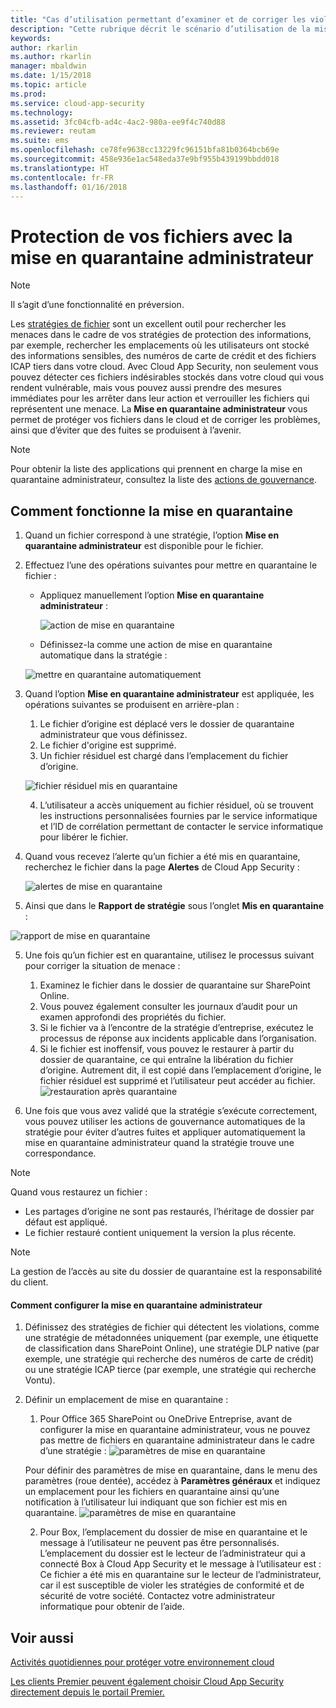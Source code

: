 ```yaml
---
title: "Cas d’utilisation permettant d’examiner et de corriger les violations de fichier à l’aide de la mise en quarantaine administrateur | Microsoft Docs"
description: "Cette rubrique décrit le scénario d’utilisation de la mise en quarantaine administrateur pour contrôler les violations de données."
keywords: 
author: rkarlin
ms.author: rkarlin
manager: mbaldwin
ms.date: 1/15/2018
ms.topic: article
ms.prod: 
ms.service: cloud-app-security
ms.technology: 
ms.assetid: 3fc04cfb-ad4c-4ac2-980a-ee9f4c740d88
ms.reviewer: reutam
ms.suite: ems
ms.openlocfilehash: ce78fe9638cc13229fc96151bfa81b0364bcb69e
ms.sourcegitcommit: 458e936e1ac548eda37e9bf955b439199bbdd018
ms.translationtype: HT
ms.contentlocale: fr-FR
ms.lasthandoff: 01/16/2018
---
```

# <a name="protecting-your-files-with-admin-quarantine"></a>Protection de vos fichiers avec la mise en quarantaine administrateur

> [!NOTE]
> Il s’agit d’une fonctionnalité en préversion.

Les [stratégies de fichier](data-protection-policies.md) sont un excellent outil pour rechercher les menaces dans le cadre de vos stratégies de protection des informations, par exemple, rechercher les emplacements où les utilisateurs ont stocké des informations sensibles, des numéros de carte de crédit et des fichiers ICAP tiers dans votre cloud. Avec Cloud App Security, non seulement vous pouvez détecter ces fichiers indésirables stockés dans votre cloud qui vous rendent vulnérable, mais vous pouvez aussi prendre des mesures immédiates pour les arrêter dans leur action et verrouiller les fichiers qui représentent une menace. La **Mise en quarantaine administrateur** vous permet de protéger vos fichiers dans le cloud et de corriger les problèmes, ainsi que d’éviter que des fuites se produisent à l’avenir. 

>[!NOTE] 
> Pour obtenir la liste des applications qui prennent en charge la mise en quarantaine administrateur, consultez la liste des [actions de gouvernance](governance-actions.md).
 
## <a name="how-quarantine-works"></a>Comment fonctionne la mise en quarantaine 

1. Quand un fichier correspond à une stratégie, l’option **Mise en quarantaine administrateur** est disponible pour le fichier.

3. Effectuez l’une des opérations suivantes pour mettre en quarantaine le fichier :
    - Appliquez manuellement l’option **Mise en quarantaine administrateur** :
     
      ![action de mise en quarantaine](./media/quarantine-action.png)

    - Définissez-la comme une action de mise en quarantaine automatique dans la stratégie : 

     ![mettre en quarantaine automatiquement](./media/quarantine-automated.png)

4. Quand l’option **Mise en quarantaine administrateur** est appliquée, les opérations suivantes se produisent en arrière-plan :

    1. Le fichier d’origine est déplacé vers le dossier de quarantaine administrateur que vous définissez.
    2. Le fichier d'origine est supprimé.
    3. Un fichier résiduel est chargé dans l’emplacement du fichier d’origine.

      ![fichier résiduel mis en quarantaine](./media/quarantine-tombstone.png)

    4. L’utilisateur a accès uniquement au fichier résiduel, où se trouvent les instructions personnalisées fournies par le service informatique et l’ID de corrélation permettant de contacter le service informatique pour libérer le fichier.

4. Quand vous recevez l’alerte qu’un fichier a été mis en quarantaine, recherchez le fichier dans la page **Alertes** de Cloud App Security :

   ![alertes de mise en quarantaine](./media/quarantine-alerts.png)
 
5. Ainsi que dans le **Rapport de stratégie** sous l’onglet **Mis en quarantaine** :

  ![rapport de mise en quarantaine](./media/quarantine-report.png)
    
5. Une fois qu’un fichier est en quarantaine, utilisez le processus suivant pour corriger la situation de menace :
       
    1. Examinez le fichier dans le dossier de quarantaine sur SharePoint Online.
    3. Vous pouvez également consulter les journaux d’audit pour un examen approfondi des propriétés du fichier.
    4. Si le fichier va à l’encontre de la stratégie d’entreprise, exécutez le processus de réponse aux incidents applicable dans l’organisation.
    5. Si le fichier est inoffensif, vous pouvez le restaurer à partir du dossier de quarantaine, ce qui entraîne la libération du fichier d’origine. Autrement dit, il est copié dans l’emplacement d’origine, le fichier résiduel est supprimé et l’utilisateur peut accéder au fichier.
       ![restauration après quarantaine](./media/quarantine-restore.png)
6. Une fois que vous avez validé que la stratégie s’exécute correctement, vous pouvez utiliser les actions de gouvernance automatiques de la stratégie pour éviter d’autres fuites et appliquer automatiquement la mise en quarantaine administrateur quand la stratégie trouve une correspondance.

>[!NOTE]
>Quand vous restaurez un fichier :
- Les partages d’origine ne sont pas restaurés, l’héritage de dossier par défaut est appliqué.
- Le fichier restauré contient uniquement la version la plus récente.


>[!NOTE]
>La gestion de l’accès au site du dossier de quarantaine est la responsabilité du client.

#### <a name="how-to-set-up-admin-quarantine"></a>Comment configurer la mise en quarantaine administrateur

1. Définissez des stratégies de fichier qui détectent les violations, comme une stratégie de métadonnées uniquement (par exemple, une étiquette de classification dans SharePoint Online), une stratégie DLP native (par exemple, une stratégie qui recherche des numéros de carte de crédit) ou une stratégie ICAP tierce (par exemple, une stratégie qui recherche Vontu).

2. Définir un emplacement de mise en quarantaine :
    1. Pour Office 365 SharePoint ou OneDrive Entreprise, avant de configurer la mise en quarantaine administrateur, vous ne pouvez pas mettre de fichiers en quarantaine administrateur dans le cadre d’une stratégie : ![paramètres de mise en quarantaine](./media/quarantine-warning.png)

    Pour définir des paramètres de mise en quarantaine, dans le menu des paramètres (roue dentée), accédez à **Paramètres généraux** et indiquez un emplacement pour les fichiers en quarantaine ainsi qu’une notification à l’utilisateur lui indiquant que son fichier est mis en quarantaine. 
    ![paramètres de mise en quarantaine](./media/quarantine-settings.png)

    2. Pour Box, l’emplacement du dossier de mise en quarantaine et le message à l’utilisateur ne peuvent pas être personnalisés. L’emplacement du dossier est le lecteur de l’administrateur qui a connecté Box à Cloud App Security et le message à l’utilisateur est : Ce fichier a été mis en quarantaine sur le lecteur de l’administrateur, car il est susceptible de violer les stratégies de conformité et de sécurité de votre société. Contactez votre administrateur informatique pour obtenir de l’aide.



## <a name="see-also"></a>Voir aussi  
[Activités quotidiennes pour protéger votre environnement cloud](daily-activities-to-protect-your-cloud-environment.md)   

[Les clients Premier peuvent également choisir Cloud App Security directement depuis le portail Premier.](https://premier.microsoft.com/)  
  
  